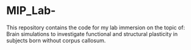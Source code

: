 # MIP_Lab-
This repository contains the code for my lab immersion on the topic of: Brain simulations to investigate functional and structural plasticity in subjects born without corpus callosum.

